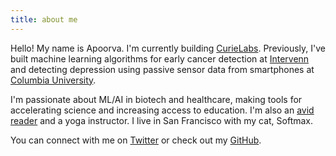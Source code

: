 ```yaml
---
title: about me
---
```


Hello! My name is Apoorva. I'm currently building [CurieLabs](https://www.curielabs.net/). Previously, I've built machine learning algorithms for early cancer detection at [Intervenn](https://intervenn.com/) and detecting depression using passive sensor data from smartphones at [Columbia University](https://www.columbiapsychiatry.org/).

I'm passionate about ML/AI in biotech and healthcare, making tools for accelerating science and increasing access to education. I'm also an [avid reader](https://www.goodreads.com/user/show/28709194-apoorva-srinivasan) and a yoga instructor. I live in San Francisco with my cat, Softmax.  


You can connect with me on [Twitter](https://twitter.com/apoorvasriniva) or check out my [GitHub](https://github.com/apoorvasrinivasan26). 

